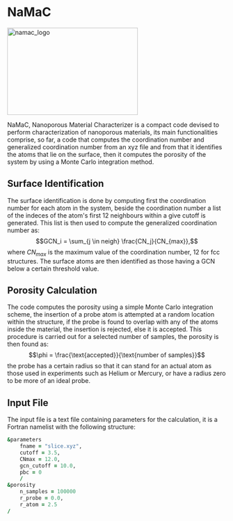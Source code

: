 # NaMaC 
<img src="https://github.com/Giac97/NaMaC/assets/126502167/2d04f878-6827-462b-99d9-c61f3d51bffb" alt="namac_logo" width="300" height="200">

NaMaC, Nanoporous Material Characterizer is a compact code devised to perform characterization of nanoporous materials, its main functionalities comprise, so far, a code that computes the coordination number and generalized coordination number from an xyz file and from that it identifies the atoms that lie on the surface, then it computes the porosity of the system by using a Monte Carlo integration method. 

## Surface Identification

The surface identification is done by computing first the coordination number for each atom in the system, beside the coordination number a list of the indeces of the atom's first 12 neighbours within a give cutoff is generated. This list is then used to compute the generalized coordination number as:
$$GCN_i = \sum_{j \in neigh} \frac{CN_j}{CN_{max}},$$
where $CN_{max}$ is the maximum value of the coordination number, 12 for fcc structures. The surface atoms are then identified as those having a GCN below a certain threshold value.

## Porosity Calculation

The code computes the porosity using a simple Monte Carlo integration scheme, the insertion of a probe atom is attempted at a random location within the structure, if the probe is found to overlap with any of the atoms inside the material, the insertion is rejected, else it is accepted. This procedure is carried out for a selected number of samples, the porosity is then found as:
$$\phi = \frac{\text{accepted}}{\text{number of samples}}$$
the probe has a certain radius so that it can stand for an actual atom as those used in experiments such as Helium or Mercury, or have a radius zero to be more of an ideal probe.

## Input File

The input file is a text file containing parameters for the calculation, it is a Fortran namelist with the following structure:
```fortran
&parameters
    fname = "slice.xyz",
    cutoff = 3.5,
    CNmax = 12.0,
    gcn_cutoff = 10.0,
    pbc = 0
    /
&porosity
    n_samples = 100000
    r_probe = 0.0,
    r_atom = 2.5
/
```
